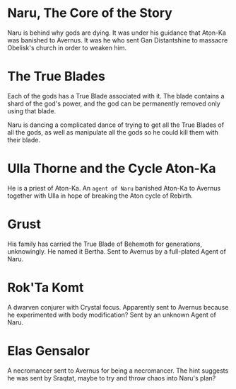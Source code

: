 
# Naru, The Core of the Story
Naru is behind why gods are dying. It was under his guidance that Aton-Ka was
banished to Avernus. It was he who sent Gan Distantshine to massacre Obelisk's 
church in order to weaken him.

# The True Blades
Each of the gods has a True Blade associated 
with it. The blade contains a shard of the 
god's power, and the god can be permanently
removed only using that blade. 

Naru is dancing a complicated dance of trying 
to get all the True Blades of all the gods, 
as well as manipulate all the gods so he could
kill them with their blade.

# Ulla Thorne and the Cycle Aton-Ka
He is a priest of Aton-Ka. An `agent of Naru` banished Aton-Ka to Avernus
together with Ulla in hope of breaking the Aton cycle of Rebirth.

# Grust
His family has carried the True Blade of Behemoth
for generations, unknowingly. He named it Bertha.
Sent to Avernus by a full-plated Agent of Naru.

# Rok'Ta Komt
A dwarven conjurer with Crystal focus. Apparently sent to Avernus because he
experimented with body modification?
Sent by an unknown Agent of Naru.

# Elas Gensalor
A necromancer sent to Avernus for being a necromancer.
The hint suggests he was sent by Sraqtat, maybe
to try and throw chaos into Naru's plan?
